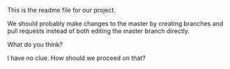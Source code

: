 This is the readme file for our project. 

We should probably make changes to the master by creating branches and pull requests instead of both editing the master branch directly.

What do you think?

I have no clue. How should we proceed on that?